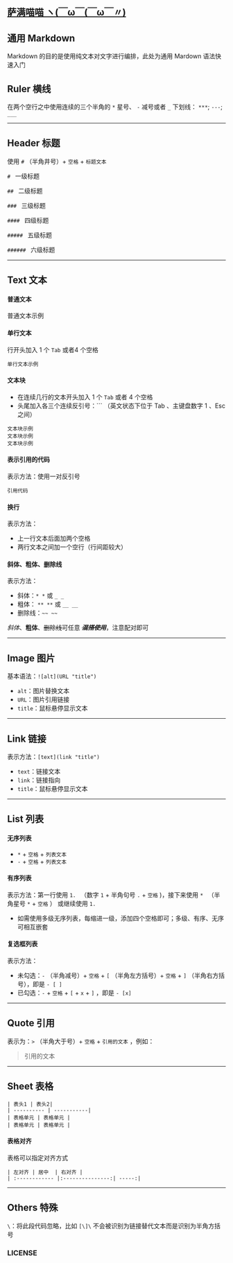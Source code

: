 ## [萨满喵喵 ヽ(￣ω￣(￣ω￣〃)](https://emlvirus.github.io/)

## 通用 Markdown

Markdown 的目的是使用纯文本对文字进行编排，此处为通用 Mardown 语法快速入门

## Ruler 横线

在两个空行之中使用连续的三个半角的 `*` 星号、 `-` 减号或者 `_` 下划线： `***`; `---`; `___`

---

## Header 标题

使用 `#` （半角井号）+ `空格` + `标题文本`

`# ` 一级标题

`## ` 二级标题

`### ` 三级标题

`#### ` 四级标题

`##### ` 五级标题

`###### ` 六级标题

---

## Text 文本

#### 普通文本

普通文本示例

#### 单行文本

行开头加入 1 个 `Tab` 或者4 个空格

    单行文本示例

#### 文本块

* 在连续几行的文本开头加入 1 个 `Tab` 或者 4 个空格
* 头尾加入各三个连续反引号：\```  （英文状态下位于 Tab 、主键盘数字  1 、Esc 之间）

```
文本块示例
文本块示例
文本块示例
```
#### 表示引用的代码

表示方法：使用一对反引号

`引用代码`

#### 换行

表示方法：

* 上一行文本后面加两个空格
* 两行文本之间加一个空行（行间距较大）

#### 斜体、粗体、删除线

表示方法：

* 斜体：`* *` 或 `_ _`
* 粗体： `** **` 或  `__ __`
* 删除线：`~~ ~~`

*斜体*、**粗体**、~~删除线~~可任意 **~~*混搭使用*~~**，注意配对即可

---

## Image 图片

基本语法：`![alt](URL "title")`

* `alt`：图片替换文本
* `URL`：图片引用链接
* `title`：鼠标悬停显示文本

---

## Link 链接

表示方法：`[text](link "title")`

* `text`：链接文本
* `link`：链接指向
* `title`：鼠标悬停显示文本

---

## List 列表

#### 无序列表

* `*` + `空格` + `列表文本`
* `-` + `空格` + `列表文本`

#### 有序列表

表示方法：第一行使用 `1. ` （数字 `1` + 半角句号 `.` + `空格` )，接下来使用 `* ` （半角星号 `*` + `空格` ） 或继续使用 `1. `

* 如需使用多级无序列表，每缩进一级，添加四个空格即可；多级、有序、无序可相互嵌套

#### 复选框列表

表示方法：
* 未勾选：`-` （半角减号）+ `空格` + `[` （半角左方括号）+ `空格` + `]` （半角右方括号），即是 `- [ ]`
* 已勾选：`-` + `空格` + `[` + `x` + `]` ，即是 `- [x]`

---

## Quote 引用

表示为：`>` （半角大于号）+ `空格` + `引用的文本` ，例如：

> 引用的文本

---

## Sheet 表格

`| 表头1 | 表头2|`  
`| ---------- | -----------|`  
`| 表格单元 | 表格单元 |`  
`| 表格单元 | 表格单元 |`  

#### 表格对齐

表格可以指定对齐方式

`| 左对齐 | 居中  | 右对齐 |`  
`| :------------ |:---------------:| -----:|`  

---

## Others 特殊

`\`：将此段代码忽略，比如 `[\]\` 不会被识别为链接替代文本而是识别为半角方括号

### LICENSE
`````````````````
